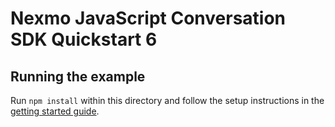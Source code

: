 # Nexmo JavaScript Conversation SDK Quickstart 6

## Running the example

Run `npm install` within this directory and follow the setup instructions in the [getting started guide](../../docs/6-calling-users.md).
